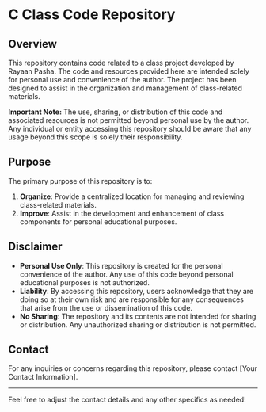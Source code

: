 # C Class Code Repository

## Overview

This repository contains code related to a class project developed by Rayaan Pasha. The code and resources provided here are intended solely for personal use and convenience of the author. The project has been designed to assist in the organization and management of class-related materials. 

**Important Note:** The use, sharing, or distribution of this code and associated resources is not permitted beyond personal use by the author. Any individual or entity accessing this repository should be aware that any usage beyond this scope is solely their responsibility.

## Purpose

The primary purpose of this repository is to:

1. **Organize**: Provide a centralized location for managing and reviewing class-related materials.
2. **Improve**: Assist in the development and enhancement of class components for personal educational purposes.

## Disclaimer

- **Personal Use Only**: This repository is created for the personal convenience of the author. Any use of this code beyond personal educational purposes is not authorized.
- **Liability**: By accessing this repository, users acknowledge that they are doing so at their own risk and are responsible for any consequences that arise from the use or dissemination of this code.
- **No Sharing**: The repository and its contents are not intended for sharing or distribution. Any unauthorized sharing or distribution is not permitted.

## Contact

For any inquiries or concerns regarding this repository, please contact [Your Contact Information].

---

Feel free to adjust the contact details and any other specifics as needed!
